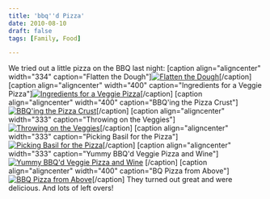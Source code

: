 ```yaml
---
title: 'bbq''d Pizza'
date: 2010-08-10
draft: false
tags: [Family, Food]

---
```


We tried out a little pizza on the BBQ last night: \[caption align="aligncenter" width="334" caption="Flatten the Dough"\][![Flatten the Dough](http://farm5.static.flickr.com/4122/4880262751_f7a53e0764.jpg)](http://www.flickr.com/photos/lemon/4880262751/ "Flatten the Dough")\[/caption\] \[caption align="aligncenter" width="400" caption="Ingredients for a Veggie Pizza"\][![Ingredients for a Veggie Pizza](http://farm5.static.flickr.com/4100/4880264121_ff549aaf8d.jpg)](http://www.flickr.com/photos/lemon/4880264121/ "Ingredients for a Veggie Pizza")\[/caption\] \[caption align="aligncenter" width="400" caption="BBQ'ing the Pizza Crust"\][![BBQ'ing the Pizza Crust](http://farm5.static.flickr.com/4074/4880265415_b94035e9eb.jpg)](http://www.flickr.com/photos/lemon/4880265415/ "BBQ'ing the Pizza Crust")\[/caption\] \[caption align="aligncenter" width="333" caption="Throwing on the Veggies"\][![Throwing on the Veggies](http://farm5.static.flickr.com/4143/4880266221_e6820b17e2.jpg)](http://www.flickr.com/photos/lemon/4880266221/ "Throwing on the Veggies")\[/caption\] \[caption align="aligncenter" width="333" caption="Picking Basil for the Pizza"\][![Picking Basil for the Pizza](http://farm5.static.flickr.com/4143/4880267221_d110f0a391.jpg)](http://www.flickr.com/photos/lemon/4880267221/ "Picking Basil for the Pizza")\[/caption\] \[caption align="aligncenter" width="333" caption="Yummy BBQ'd Veggie Pizza and Wine"\][![Yummy BBQ'd Veggie Pizza and Wine](http://farm5.static.flickr.com/4119/4880268385_1092c32ec6.jpg)](http://www.flickr.com/photos/lemon/4880268385/ "Yummy BBQ'd Veggie Pizza and Wine") \[/caption\] \[caption align="aligncenter" width="400" caption="BQ Pizza from Above"\][![BBQ Pizza from Above](http://farm5.static.flickr.com/4080/4880269639_5955f09ddd.jpg)](http://www.flickr.com/photos/lemon/4880269639/ "BBQ Pizza from Above")\[/caption\] They turned out great and were delicious. And lots of left overs!